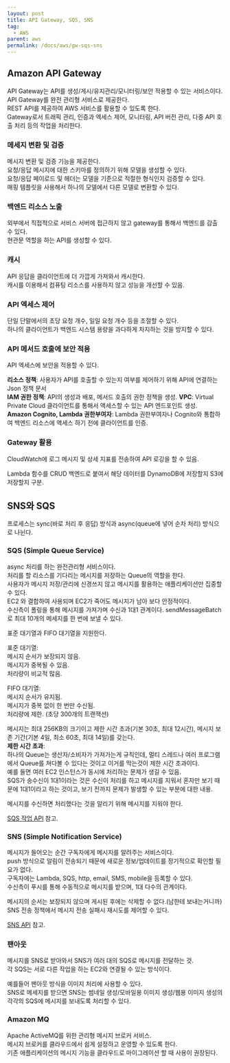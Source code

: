 ```yaml
---
layout: post
title: API Gateway, SQS, SNS
tag:
  - AWS
parent: aws
permalink: /docs/aws/gw-sqs-sns
---
```


## Amazon API Gateway
API Gateway는 API를 생성/게시/유지관리/모니터링/보안 적용할 수 있는 서비스이다.  
API Gateway를 완전 관리형 서비스로 제공한다.  
REST API를 제공하여 AWS 서비스를 활용할 수 있도록 한다.  
Gateway로서 트래픽 관리, 인증과 엑세스 제어, 모니터링, API 버전 관리, 다중 API 호출 처리 등의 작업을 처리한다.

### 메세지 변환 및 검증
메시지 변환 및 검증 기능을 제공한다.  
요청/응답 메시지에 대한 스키마를 정의하기 위해 모델을 생성할 수 있다.  
요청/응답 페이로드 및 헤더는 모델을 기준으로 적절한 형식인지 검증할 수 있다.  
매핑 템플릿을 사용해서 하나의 모델에서 다른 모델로 변환할 수 있다.  

### 백엔드 리소스 노출
외부에서 직접적으로 서비스 서버에 접근하지 않고 gateway를 통해서 백엔드를 감출 수 있다.  
현관문 역할을 하는 API를 생성할 수 있다.

### 캐시
API 응답을 클라이언트에 더 가깝게 가져와서 캐시한다.  
캐시를 이용해서 컴퓨팅 리소스를 사용하지 않고 성능을 개선할 수 있음.  

### API 엑세스 제어
단일 단말에서의 초당 요청 개수, 일일 요청 개수 등을 조절할 수 있다.  
하나의 클라이언트가 백엔드 시스템 용량을 과다하게 차지하는 것을 방지할 수 있다.

### API 메서드 호출에 보안 적용
API 엑세스에 보안을 적용할 수 있다.  

**리소스 정책**: 사용자가 API를 호출할 수 있는지 여부를 제어하기 위해 API에 연결하는 Json 정책 문서  
**IAM 권한 정책**: API의 생성과 배포, 메서드 호출의 권한 정책을 생성.
**VPC**: Virtual Private Cloud 클라이언트를 통해서 액세스할 수 있는 API 엔드포인트 생성.  
**Amazon Cognito, Lambda 권한부여자**: Lambda 권한부여자나 Cognito와 통합하여 백엔드 리소스에 액세스 하기 전에 클라이언트를 인증.

### Gateway 활용
CloudWatch에 로그 메시지 및 상세 지표를 전송하여 API 로깅을 할 수 있음.

Lambda 함수를 CRUD 백엔드로 붙여서 해당 데이터를 DynamoDB에 저장할지 S3에 저장할지 구분.

## SNS와 SQS
프로세스는 sync(바로 처리 후 응답) 방식과 async(queue에 넣어 순차 처리) 방식으로 나뉜다.  

### SQS (Simple Queue Service)
async 처리를 하는 완전관리형 서비스이다.  
처리를 할 리소스를 기다리는 메시지를 저장하는 Queue의 역할을 한다.  
사용자가 메시지 저장/관리에 신경쓰지 않고 메시지를 활용하는 애플리케이션만 집중할 수 있다.  
EC2 와 결합하여 사용되며 EC2가 죽어도 메시지가 남아 보다 안정적이다.  
수신측이 폴링을 통해 메시지를 가져가며 수신과 1대1 관계이다.
sendMessageBatch로 최대 10개의 메세지를 한 번에 보낼 수 있다.  

표준 대기열과 FIFO 대기열을 지원한다.  

표준 대기열:  
메시지 순서가 보장되지 않음.  
메시지가 중복될 수 있음.  
처리량이 비교적 많음.

FIFO 대기열:  
메시지 순서가 유지됨.  
메시지가 중복 없이 한 번만 수신됨.  
처리량에 제한. (초당 300개의 트랜잭션)

메시지는 최대 256KB의 크기이고 제한 시간 초과(기본 30초, 최대 12시간), 메시지 보존 기간(기본 4일, 최소 60초, 최대 14일)를 갖는다.  
**제한 시간 초과**:  
하나의 Queue는 생산자/소비자가 가져가는게 규칙인데, 멀티 스레드나 여러 프로그램에서 Queue를 쳐다볼 수 있다는 것이고 이거를 막는것이 제한 시간 초과이다.  
예를 들면 여러 EC2 인스턴스가 동시에 처리하는 문제가 생길 수 있음.  
SQS가 송수신이 1대1이라는 것은 수신이 처리를 하고 메시지를 지워서 혼자만 보기 때문에 1대1이라고 하는 것이고, 보기 전까지 문제가 발생할 수 있는 부분에 대한 내용.

메시지를 수신하면 처리했다는 것을 알리기 위해 메시지를 지워야 한다.  

[SQS 작업 API](http://docs.aws.amazon.com/AWSSimpleQueueService/latest/APIReference/Welcome.html) 참고.  

### SNS (Simple Notification Service)
메시지가 들어오는 순간 구독자에게 메시지를 알려주는 서비스이다.  
push 방식으로 알림이 전송되기 때문에 새로운 정보/업데이트를 정기적으로 확인할 필요가 없다.  
구독자에는 Lambda, SQS, http, email, SMS, mobile을 등록할 수 있다.  
수신측이 푸시를 통해 수동적으로 메시지를 받으며, 1대 다수의 관계이다.  

메시지의 순서는 보장되지 않으며 게시된 후에는 삭제할 수 없다.(남한테 보내는거니까)  
SNS 전송 정책에서 메시지 전송 실패시 재시도를 제어할 수 있다.  

[SNS API](https://docs.aws.amazon.com/sns/latest/api/API_Operations.html) 참고.

### 팬아웃
메시지를 SNS로 받아와서 SNS가 여러 대의 SQS로 메시지를 전달하는 것.  
각 SQS는 서로 다른 작업을 하는 EC2와 연결될 수 있는 방식이다.  

예를들어 팬아웃 방식을 이미지 처리에 사용할 수 있다.  
SNS로 메세지를 받으면 SNS는 썸네일 생성/모바일용 이미지 생성/웹용 이미지 생성의 각각의 SQS에 메시지를 보내도록 처리할 수 있다.

### Amazon MQ
Apache ActiveMQ를 위한 관리형 메시지 브로커 서비스.  
메시지 브로커를 클라우드에서 쉽게 설정하고 운영할 수 있도록 한다.  
기존 애플리케이션의 메시지 기능을 클라우드로 마이그레이션 할 때 사용이 권장된다.